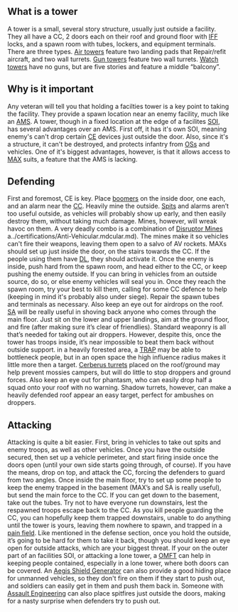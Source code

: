 ## What is a tower

A tower is a small, several story structure, usually just outside a facility.
They all have a CC, 2 doors each on their roof and ground floor with
[IFF](../../terminology/IFF.md) locks, and a spawn room with tubes, lockers, and
equipment terminals. There are three types.
[Air towers](../../locations/Air_tower.md) feature two landing pads that
Repair/refit aircraft, and two wall turrets.
[Gun towers](../../locations/Gun_tower.md) feature two wall turrets.
[Watch towers](../../locations/Watch_tower.md) have no guns, but are five stories
and feature a middle “balcony”.

## Why is it important

Any veteran will tell you that holding a facilties tower is a key point to
taking the facility. They provide a spawn location near an enemy facility, much
like an [AMS](../../vehicles/Advanced_Mobile_Station.md). A tower, though in a
fixed location at the edge of a facilites
[SOI](../../locations/Sphere_of_Influence.md), has several advantages over an AMS.
First off, it has it's own SOI, meaning enemy's can't drop certain
[CE](../../weapons/Adaptive_Construction_Engine.md) devices just outside the door.
Also, since it's a structure, it can't be destroyed, and protects infantry from
[OSs](../../terminology/Orbital_Strike.md) and vehicles. One of it's biggest
advantages, however, is that it allows access to
[MAX](../../armor/Mechanized_Assault_Exo-Suit.md) suits, a feature that the AMS is
lacking.

## Defending

First and foremost, CE is key. Place
[boomers](../../weapons/Adaptive_Construction_Engine.md#remote-detonated-charge-boomer)
on the inside door, one each, and an alarm near the
[CC](../../locations/Control_Console.md). Heavily mine the outside.
[Spits](../../weapons/Adaptive_Construction_Engine.md#spitfire-turret) and alarms
aren’t too useful outside, as vehicles will probably show up early, and then
easily destroy them, without taking much damage. Mines, however, will wreak
havoc on them. A very deadly combo is a combination of
[Disruptor Mines](../../weapons/Disruptor_Mine.md)
a../certifications/Anti-Vehicular.mdcular.md). The mines make it so vehicles
can't fire their weapons, leaving them open to a salvo of AV rockets. MAXs
should set up just inside the door, on the stairs towards the CC. If the people
using them have [DL](../../implants/Darklight.md), they should activate it. Once
the enemy is inside, push hard from the spawn room, and head either to the CC,
or keep pushing the enemy outside. If you can bring in vehicles from an outside
source, do so, or else enemy vehicles will seal you in. Once they reach the
spawn room, try your best to kill them, calling for some CC defence to help
(keeping in mind it's probably also under siege). Repair the spawn tubes and
terminals as necessary. Also keep an eye out for airdrops on the roof.
[SA](../../certifications/Special_Assault.md) will be really useful in shoving back
anyone who comes through the main floor. Just sit on the lower and upper
landings, aim at the ground floor, and fire (after making sure it’s clear of
friendlies). Standard weaponry is all that’s needed for taking out air droppers.
However, despite this, once the tower has troops inside, it’s near impossible to
beat them back without outside support. in a heavily forested area, a
[TRAP](../../weapons/Tactical_Resonance_Area_Protection.md) may be able to
bottleneck people, but in an open space the high influence radius makes it
little more then a target. [Cerberus turrets](../../weapons/Cerberus_Turret.md)
placed on the roof/ground may help prevent mossies campers, but will do little
to stop droppers and ground forces. Also keep an eye out for phantasm, who can
easily drop half a squad onto your roof with no warning. Shadow turrets,
however, can make a heavily defended roof appear an easy target, perfect for
ambushes on droppers.

## Attacking

Attacking is quite a bit easier. First, bring in vehicles to take out spits and
enemy troops, as well as other vehicles. Once you have the outside secured, then
set up a vehicle perimeter, and start firing inside once the doors open (until
your own side starts going through, of course). If you have the means, drop on
top, and attack the CC, forcing the defenders to guard from two angles. Once
inside the main floor, try to set up some people to keep the enemy trapped in
the basement (MAX’s and SA is really useful), but send the main force to the CC.
If you can get down to the basement, take out the tubes. Try not to have
everyone run downstairs, lest the respawned troops escape back to the CC. As you
kill people guarding the CC, you can hopefully keep them trapped downstairs,
unable to do anything until the tower is yours, leaving them nowhere to spawn,
and trapped in a [pain field](../../terminology/Pain_Field.md). Like mentioned in
the defense section, once you hold the outside, it’s going to be hard for them
to take it back, though you should keep an eye open for outside attacks, which
are your biggest threat. If your on the outer part of an facilities SOI, or
attacking a lone tower, a [OMFT](../../weapons/One-Manned_Field_Turret.md) can help
in keeping people contained, especially in a lone tower, where both doors can be
covered. An [Aegis Shield Generator](../../weapons/Aegis_Shield_Generator.md) can
also provide a good hiding place for unmanned vehicles, so they don't fire on
them if they start to push out, and soldiers can easily get in them and push
them back in. Someone with
[Assault Engineering](../../certifications/Assault_Engineering.md) can also place
spitfires just outside the doors, making for a nasty surprise when defenders try
to push out.
